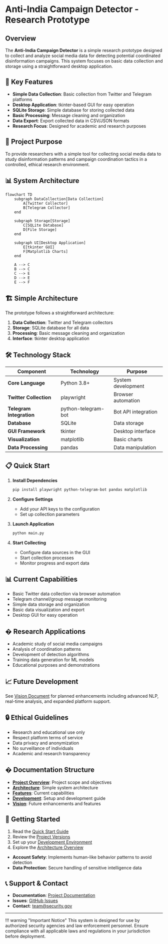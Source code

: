 # Anti-India Campaign Detector - Research Prototype

## Overview

The **Anti-India Campaign Detector** is a simple research prototype designed to collect and analyze social media data for detecting potential coordinated disinformation campaigns. This system focuses on basic data collection and storage using a straightforward desktop application.

## 🚀 Key Features

- **Simple Data Collection**: Basic collection from Twitter and Telegram platforms
- **Desktop Application**: tkinter-based GUI for easy operation
- **SQLite Storage**: Simple database for storing collected data  
- **Basic Processing**: Message cleaning and organization
- **Data Export**: Export collected data in CSV/JSON formats
- **Research Focus**: Designed for academic and research purposes

## 🎯 Project Purpose

To provide researchers with a simple tool for collecting social media data to study disinformation patterns and campaign coordination tactics in a controlled, ethical research environment.

## 📊 System Architecture

```mermaid
flowchart TD
    subgraph DataCollection[Data Collection]
        A[Twitter Collector]
        B[Telegram Collector]
    end

    subgraph Storage[Storage]
        C[SQLite Database]
        D[File Storage]
    end

    subgraph UI[Desktop Application]
        E[tkinter GUI]
        F[Matplotlib Charts]
    end

    A --> C
    B --> C
    C --> E
    D --> E
    E --> F
```

## 🏗️ Simple Architecture

The prototype follows a straightforward architecture:

1. **Data Collection**: Twitter and Telegram collectors
2. **Storage**: SQLite database for all data
3. **Processing**: Basic message cleaning and organization
4. **Interface**: tkinter desktop application

## 🛠️ Technology Stack

| Component | Technology | Purpose |
|-----------|------------|---------|
| **Core Language** | Python 3.8+ | System development |
| **Twitter Collection** | playwright | Browser automation |
| **Telegram Integration** | python-telegram-bot | Bot API integration |
| **Database** | SQLite | Data storage |
| **GUI Framework** | tkinter | Desktop interface |
| **Visualization** | matplotlib | Basic charts |
| **Data Processing** | pandas | Data manipulation |

## 📋 Quick Start

1. **Install Dependencies**
   ```bash
   pip install playwright python-telegram-bot pandas matplotlib
   ```

2. **Configure Settings**
   - Add your API keys to the configuration
   - Set up collection parameters

3. **Launch Application**
   ```bash
   python main.py
   ```

4. **Start Collecting**
   - Configure data sources in the GUI
   - Start collection processes
   - Monitor progress and export data

## 📊 Current Capabilities

- Basic Twitter data collection via browser automation
- Telegram channel/group message monitoring
- Simple data storage and organization
- Basic data visualization and export
- Desktop GUI for easy operation

## � Research Applications

- Academic study of social media campaigns
- Analysis of coordination patterns
- Development of detection algorithms
- Training data generation for ML models
- Educational purposes and demonstrations

## 📈 Future Development

See [Vision Document](vision.md) for planned enhancements including advanced NLP, real-time analysis, and expanded platform support.

## 🔒 Ethical Guidelines

- Research and educational use only
- Respect platform terms of service
- Data privacy and anonymization
- No surveillance of individuals
- Academic and research transparency

## � Documentation Structure

- **[Project Overview](project-overview/overview.md)**: Project scope and objectives
- **[Architecture](architecture/overview.md)**: Simple system architecture
- **[Features](features/overview.md)**: Current capabilities
- **[Development](development/setup.md)**: Setup and development guide
- **[Vision](vision.md)**: Future enhancements and features

## 🚀 Getting Started

1. Read the [Quick Start Guide](guides/quickstart.md)
2. Review the [Project Versions](project-overview/versions.md) 
3. Set up your [Development Environment](development/setup.md)
4. Explore the [Architecture Overview](architecture/overview.md)
- **Account Safety**: Implements human-like behavior patterns to avoid detection
- **Data Protection**: Secure handling of sensitive intelligence data

## 📞 Support & Contact

- **Documentation**: [Project Documentation](https://security-intel.github.io/anti-india-campaign-detector/)
- **Issues**: [GitHub Issues](https://github.com/security-intel/anti-india-campaign-detector/issues)
- **Contact**: [team@security.gov](mailto:team@security.gov)

---

!!! warning "Important Notice"
    This system is designed for use by authorized security agencies and law enforcement personnel. Ensure compliance with all applicable laws and regulations in your jurisdiction before deployment.
